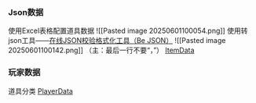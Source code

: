 
### Json数据
使用Excel表格配置道具数据
![[Pasted image 20250601100054.png]]
使用转json工具——[在线JSON校验格式化工具（Be JSON）](https://www.bejson.com/)
![[Pasted image 20250601100142.png]]
（主：最后一行不要“，”）
[ItemData](file:///D:/Obsidian%20Unity/Unity/%E7%83%AD%E6%9B%B4%E6%96%B0%E6%96%B9%E6%A1%88/Assets/ABRes/Json/ItemData.json)

### 玩家数据
道具分类
[PlayerData](file:///D:/Obsidian%20Unity/Unity/%E7%83%AD%E6%9B%B4%E6%96%B0%E6%96%B9%E6%A1%88/Assets/Lua/LuaPanel/PlayerData.lua)

